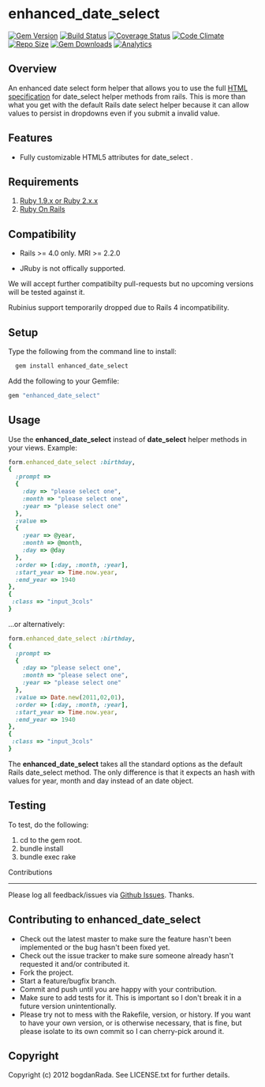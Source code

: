 enhanced_date_select
====================

[![Gem Version](https://badge.fury.io/rb/enhanced_date_select.svg)](http://badge.fury.io/rb/enhanced_date_select) [![Build Status](https://travis-ci.org/bogdanRada/enhanced_date_select.png?branch=master,develop)](https://travis-ci.org/bogdanRada/enhanced_date_select) [![Coverage Status](https://coveralls.io/repos/bogdanRada/enhanced_date_select/badge.svg?branch=master)](https://coveralls.io/r/bogdanRada/enhanced_date_select?branch=master) [![Code Climate](https://codeclimate.com/github/bogdanRada/enhanced_date_select/badges/gpa.svg)](https://codeclimate.com/github/bogdanRada/enhanced_date_select) [![Repo Size](https://reposs.herokuapp.com/?path=bogdanRada/enhanced_date_select)](https://github.com/bogdanRada/enhanced_date_select) [![Gem Downloads](https://ruby-gem-downloads-badge.herokuapp.com/enhanced_date_select?type=total)](https://github.com/bogdanRada/enhanced_date_select) [![Analytics](https://ga-beacon.appspot.com/UA-72570203-1/bogdanRada/enhanced_date_select)](https://github.com/bogdanRada/enhanced_date_select)

Overview
--------

An enhanced date select form helper that allows you to use the full [HTML specification](http://www.w3.org/TR/html5) for date_select helper methods from rails. This is more than what you get with the default Rails date select helper because it can allow values to persist in dropdowns even if you submit a invalid value.

Features
--------

-	Fully customizable HTML5 attributes for date_select .

Requirements
------------

1.	[Ruby 1.9.x or Ruby 2.x.x](http://www.ruby-lang.org)
2.	[Ruby On Rails](http://rubyonrails.org)

Compatibility
-------------

-	Rails >= 4.0 only. MRI >= 2.2.0

-	JRuby is not offically supported.

We will accept further compatibilty pull-requests but no upcoming versions will be tested against it.

Rubinius support temporarily dropped due to Rails 4 incompatibility.

Setup
-----

Type the following from the command line to install:

```ruby
  gem install enhanced_date_select
```

Add the following to your Gemfile:

```ruby
gem "enhanced_date_select"
```

Usage
-----

Use the **enhanced_date_select** instead of **date_select** helper methods in your views. Example:

```ruby
form.enhanced_date_select :birthday,
{
  :prompt =>
  {
    :day => "please select one",
    :month => "please select one",
    :year => "please select one"
  },
  :value =>
  {
    :year => @year,
    :month => @month,
    :day => @day
  },
  :order => [:day, :month, :year],
  :start_year => Time.now.year,
  :end_year => 1940
},
{
 :class => "input_3cols"
}
```

...or alternatively:

```ruby
form.enhanced_date_select :birthday,
{
  :prompt =>
  {
    :day => "please select one",
    :month => "please select one",
    :year => "please select one"
  },
  :value => Date.new(2011,02,01),
  :order => [:day, :month, :year],
  :start_year => Time.now.year,
  :end_year => 1940
},
{
 :class => "input_3cols"
}
```

The **enhanced_date_select** takes all the standard options as the default Rails date_select method. The only difference is that it expects an hash with values for year, month and day instead of an date object.

Testing
-------

To test, do the following:

1.	cd to the gem root.
2.	bundle install
3.	bundle exec rake

Contributions

---

Please log all feedback/issues via [Github Issues](http://github.com/bogdanRada/enhanced_date_select/issues). Thanks.

Contributing to enhanced_date_select
------------------------------------

-	Check out the latest master to make sure the feature hasn't been implemented or the bug hasn't been fixed yet.
-	Check out the issue tracker to make sure someone already hasn't requested it and/or contributed it.
-	Fork the project.
-	Start a feature/bugfix branch.
-	Commit and push until you are happy with your contribution.
-	Make sure to add tests for it. This is important so I don't break it in a future version unintentionally.
-	Please try not to mess with the Rakefile, version, or history. If you want to have your own version, or is otherwise necessary, that is fine, but please isolate to its own commit so I can cherry-pick around it.

Copyright
---------

Copyright (c) 2012 bogdanRada. See LICENSE.txt for further details.
